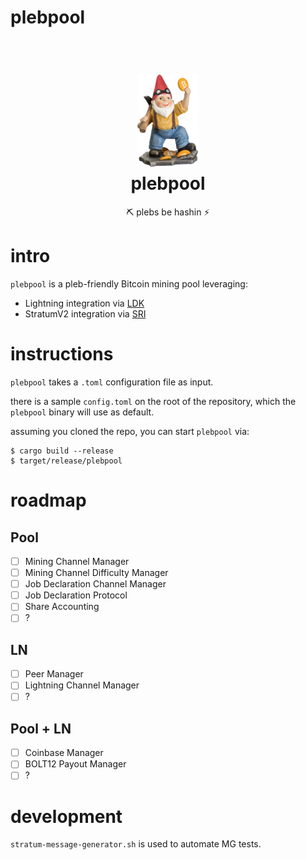 # plebpool

<h1 align="center">
  <br>
  <img width="100" src="dwarf.png">
  <br>
plebpool
<br>
</h1>

<p align="center">
⛏️ plebs be hashin ⚡
</p>

# intro

`plebpool` is a pleb-friendly Bitcoin mining pool leveraging:
- Lightning integration via [LDK](https://lightningdevkit.org/)
- StratumV2 integration via [SRI](https://stratumprotocol.org/)

# instructions

`plebpool` takes a `.toml` configuration file as input.

there is a sample `config.toml` on the root of the repository, which the `plebpool` binary will use as default.

assuming you cloned the repo, you can start `plebpool` via:

```
$ cargo build --release
$ target/release/plebpool
```

# roadmap

## Pool
- [ ] Mining Channel Manager
- [ ] Mining Channel Difficulty Manager
- [ ] Job Declaration Channel Manager
- [ ] Job Declaration Protocol
- [ ] Share Accounting
- [ ] ?

## LN
- [ ] Peer Manager
- [ ] Lightning Channel Manager
- [ ] ?

## Pool + LN
- [ ] Coinbase Manager
- [ ] BOLT12 Payout Manager
- [ ] ?

# development

`stratum-message-generator.sh` is used to automate MG tests.